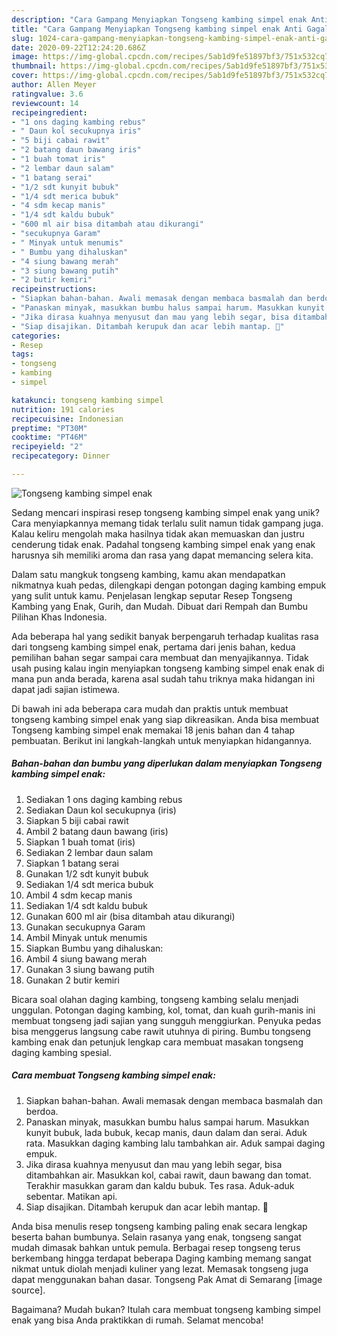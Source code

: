 ```yaml
---
description: "Cara Gampang Menyiapkan Tongseng kambing simpel enak Anti Gagal"
title: "Cara Gampang Menyiapkan Tongseng kambing simpel enak Anti Gagal"
slug: 1024-cara-gampang-menyiapkan-tongseng-kambing-simpel-enak-anti-gagal
date: 2020-09-22T12:24:20.686Z
image: https://img-global.cpcdn.com/recipes/5ab1d9fe51897bf3/751x532cq70/tongseng-kambing-simpel-enak-foto-resep-utama.jpg
thumbnail: https://img-global.cpcdn.com/recipes/5ab1d9fe51897bf3/751x532cq70/tongseng-kambing-simpel-enak-foto-resep-utama.jpg
cover: https://img-global.cpcdn.com/recipes/5ab1d9fe51897bf3/751x532cq70/tongseng-kambing-simpel-enak-foto-resep-utama.jpg
author: Allen Meyer
ratingvalue: 3.6
reviewcount: 14
recipeingredient:
- "1 ons daging kambing rebus"
- " Daun kol secukupnya iris"
- "5 biji cabai rawit"
- "2 batang daun bawang iris"
- "1 buah tomat iris"
- "2 lembar daun salam"
- "1 batang serai"
- "1/2 sdt kunyit bubuk"
- "1/4 sdt merica bubuk"
- "4 sdm kecap manis"
- "1/4 sdt kaldu bubuk"
- "600 ml air bisa ditambah atau dikurangi"
- "secukupnya Garam"
- " Minyak untuk menumis"
- " Bumbu yang dihaluskan"
- "4 siung bawang merah"
- "3 siung bawang putih"
- "2 butir kemiri"
recipeinstructions:
- "Siapkan bahan-bahan. Awali memasak dengan membaca basmalah dan berdoa."
- "Panaskan minyak, masukkan bumbu halus sampai harum. Masukkan kunyit bubuk, lada bubuk, kecap manis, daun dalam dan serai. Aduk rata. Masukkan daging kambing lalu tambahkan air. Aduk sampai daging empuk."
- "Jika dirasa kuahnya menyusut dan mau yang lebih segar, bisa ditambahkan air. Masukkan kol, cabai rawit, daun bawang dan tomat. Terakhir masukkan garam dan kaldu bubuk. Tes rasa. Aduk-aduk sebentar. Matikan api."
- "Siap disajikan. Ditambah kerupuk dan acar lebih mantap. 🖤"
categories:
- Resep
tags:
- tongseng
- kambing
- simpel

katakunci: tongseng kambing simpel 
nutrition: 191 calories
recipecuisine: Indonesian
preptime: "PT30M"
cooktime: "PT46M"
recipeyield: "2"
recipecategory: Dinner

---
```



![Tongseng kambing simpel enak](https://img-global.cpcdn.com/recipes/5ab1d9fe51897bf3/751x532cq70/tongseng-kambing-simpel-enak-foto-resep-utama.jpg)

Sedang mencari inspirasi resep tongseng kambing simpel enak yang unik? Cara menyiapkannya memang tidak terlalu sulit namun tidak gampang juga. Kalau keliru mengolah maka hasilnya tidak akan memuaskan dan justru cenderung tidak enak. Padahal tongseng kambing simpel enak yang enak harusnya sih memiliki aroma dan rasa yang dapat memancing selera kita.

Dalam satu mangkuk tongseng kambing, kamu akan mendapatkan nikmatnya kuah pedas, dilengkapi dengan potongan daging kambing empuk yang sulit untuk kamu. Penjelasan lengkap seputar Resep Tongseng Kambing yang Enak, Gurih, dan Mudah. Dibuat dari Rempah dan Bumbu Pilihan Khas Indonesia.

Ada beberapa hal yang sedikit banyak berpengaruh terhadap kualitas rasa dari tongseng kambing simpel enak, pertama dari jenis bahan, kedua pemilihan bahan segar sampai cara membuat dan menyajikannya. Tidak usah pusing kalau ingin menyiapkan tongseng kambing simpel enak enak di mana pun anda berada, karena asal sudah tahu triknya maka hidangan ini dapat jadi sajian istimewa.


Di bawah ini ada beberapa cara mudah dan praktis untuk membuat tongseng kambing simpel enak yang siap dikreasikan. Anda bisa membuat Tongseng kambing simpel enak memakai 18 jenis bahan dan 4 tahap pembuatan. Berikut ini langkah-langkah untuk menyiapkan hidangannya.

<!--inarticleads1-->

##### Bahan-bahan dan bumbu yang diperlukan dalam menyiapkan Tongseng kambing simpel enak:

1. Sediakan 1 ons daging kambing rebus
1. Sediakan  Daun kol secukupnya (iris)
1. Siapkan 5 biji cabai rawit
1. Ambil 2 batang daun bawang (iris)
1. Siapkan 1 buah tomat (iris)
1. Sediakan 2 lembar daun salam
1. Siapkan 1 batang serai
1. Gunakan 1/2 sdt kunyit bubuk
1. Sediakan 1/4 sdt merica bubuk
1. Ambil 4 sdm kecap manis
1. Sediakan 1/4 sdt kaldu bubuk
1. Gunakan 600 ml air (bisa ditambah atau dikurangi)
1. Gunakan secukupnya Garam
1. Ambil  Minyak untuk menumis
1. Siapkan  Bumbu yang dihaluskan:
1. Ambil 4 siung bawang merah
1. Gunakan 3 siung bawang putih
1. Gunakan 2 butir kemiri


Bicara soal olahan daging kambing, tongseng kambing selalu menjadi unggulan. Potongan daging kambing, kol, tomat, dan kuah gurih-manis ini membuat tongseng jadi sajian yang sungguh menggiurkan. Penyuka pedas bisa menggerus langsung cabe rawit utuhnya di piring. Bumbu tongseng kambing enak dan petunjuk lengkap cara membuat masakan tongseng daging kambing spesial. 

<!--inarticleads2-->

##### Cara membuat Tongseng kambing simpel enak:

1. Siapkan bahan-bahan. Awali memasak dengan membaca basmalah dan berdoa.
1. Panaskan minyak, masukkan bumbu halus sampai harum. Masukkan kunyit bubuk, lada bubuk, kecap manis, daun dalam dan serai. Aduk rata. Masukkan daging kambing lalu tambahkan air. Aduk sampai daging empuk.
1. Jika dirasa kuahnya menyusut dan mau yang lebih segar, bisa ditambahkan air. Masukkan kol, cabai rawit, daun bawang dan tomat. Terakhir masukkan garam dan kaldu bubuk. Tes rasa. Aduk-aduk sebentar. Matikan api.
1. Siap disajikan. Ditambah kerupuk dan acar lebih mantap. 🖤


Anda bisa menulis resep tongseng kambing paling enak secara lengkap beserta bahan bumbunya. Selain rasanya yang enak, tongseng sangat mudah dimasak bahkan untuk pemula. Berbagai resep tongseng terus berkembang hingga terdapat beberapa Daging kambing memang sangat nikmat untuk diolah menjadi kuliner yang lezat. Memasak tongseng juga dapat menggunakan bahan dasar. Tongseng Pak Amat di Semarang [image source]. 

Bagaimana? Mudah bukan? Itulah cara membuat tongseng kambing simpel enak yang bisa Anda praktikkan di rumah. Selamat mencoba!
